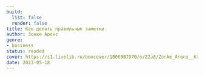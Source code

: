 ```yaml
---
build:
  list: false
  render: false
title: Как делать правильные заметки
author: Зонке Аренс
genre:
- business
status: readed
cover: https://s1.livelib.ru/boocover/1006887970/o/22a8/Zonke_Arens__Kak_delat_poleznye_zametki._Effektivnaya_sistema_organizatsii_idej_.jpeg
date: 2023-05-18
---
```


